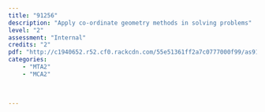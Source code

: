 ```yaml
---
title: "91256"
description: "Apply co-ordinate geometry methods in solving problems"
level: "2"
assessment: "Internal"
credits: "2"
pdf: "http://c1940652.r52.cf0.rackcdn.com/55e51361ff2a7c0777000f99/as91256.pdf"
categories:
    - "MTA2"
    - "MCA2"
    
    
    
---
```


